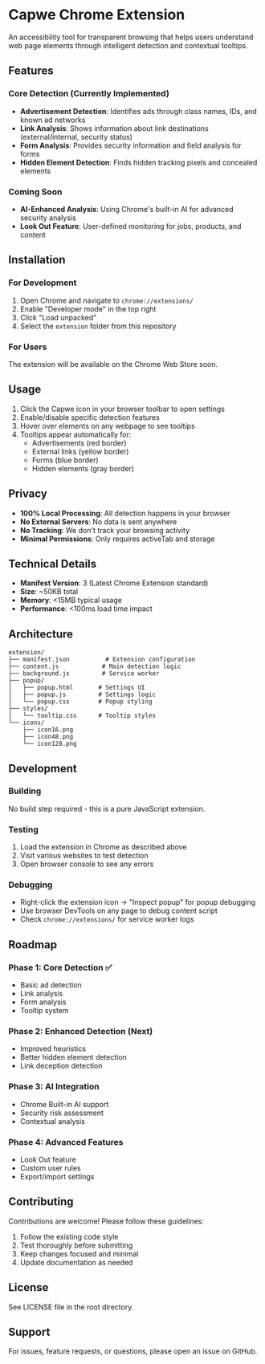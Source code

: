 # Capwe Chrome Extension

An accessibility tool for transparent browsing that helps users understand web page elements through intelligent detection and contextual tooltips.

## Features

### Core Detection (Currently Implemented)
- **Advertisement Detection**: Identifies ads through class names, IDs, and known ad networks
- **Link Analysis**: Shows information about link destinations (external/internal, security status)
- **Form Analysis**: Provides security information and field analysis for forms
- **Hidden Element Detection**: Finds hidden tracking pixels and concealed elements

### Coming Soon
- **AI-Enhanced Analysis**: Using Chrome's built-in AI for advanced security analysis
- **Look Out Feature**: User-defined monitoring for jobs, products, and content

## Installation

### For Development
1. Open Chrome and navigate to `chrome://extensions/`
2. Enable "Developer mode" in the top right
3. Click "Load unpacked"
4. Select the `extension` folder from this repository

### For Users
The extension will be available on the Chrome Web Store soon.

## Usage

1. Click the Capwe icon in your browser toolbar to open settings
2. Enable/disable specific detection features
3. Hover over elements on any webpage to see tooltips
4. Tooltips appear automatically for:
   - Advertisements (red border)
   - External links (yellow border)
   - Forms (blue border)
   - Hidden elements (gray border)

## Privacy

- **100% Local Processing**: All detection happens in your browser
- **No External Servers**: No data is sent anywhere
- **No Tracking**: We don't track your browsing activity
- **Minimal Permissions**: Only requires activeTab and storage

## Technical Details

- **Manifest Version**: 3 (Latest Chrome Extension standard)
- **Size**: ~50KB total
- **Memory**: <15MB typical usage
- **Performance**: <100ms load time impact

## Architecture

```
extension/
├── manifest.json          # Extension configuration
├── content.js            # Main detection logic
├── background.js         # Service worker
├── popup/
│   ├── popup.html       # Settings UI
│   ├── popup.js         # Settings logic
│   └── popup.css        # Popup styling
├── styles/
│   └── tooltip.css      # Tooltip styles
└── icons/
    ├── icon16.png
    ├── icon48.png
    └── icon128.png
```

## Development

### Building
No build step required - this is a pure JavaScript extension.

### Testing
1. Load the extension in Chrome as described above
2. Visit various websites to test detection
3. Open browser console to see any errors

### Debugging
- Right-click the extension icon → "Inspect popup" for popup debugging
- Use browser DevTools on any page to debug content script
- Check `chrome://extensions/` for service worker logs

## Roadmap

### Phase 1: Core Detection ✅
- Basic ad detection
- Link analysis
- Form analysis
- Tooltip system

### Phase 2: Enhanced Detection (Next)
- Improved heuristics
- Better hidden element detection
- Link deception detection

### Phase 3: AI Integration
- Chrome Built-in AI support
- Security risk assessment
- Contextual analysis

### Phase 4: Advanced Features
- Look Out feature
- Custom user rules
- Export/import settings

## Contributing

Contributions are welcome! Please follow these guidelines:
1. Follow the existing code style
2. Test thoroughly before submitting
3. Keep changes focused and minimal
4. Update documentation as needed

## License

See LICENSE file in the root directory.

## Support

For issues, feature requests, or questions, please open an issue on GitHub.
